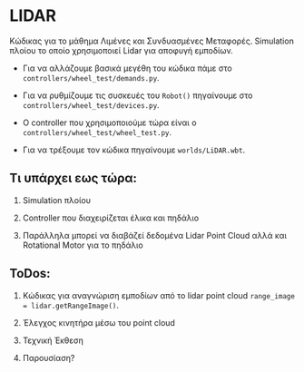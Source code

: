 # LIDAR

Κώδικας για το μάθημα Λιμένες και Συνδυασμένες Μεταφορές. Simulation πλοίου το οποίο χρησιμοποιεί Lidar για αποφυγή εμποδίων.

 * Για να αλλάζουμε βασικά μεγέθη του κώδικα πάμε στο ```controllers/wheel_test/demands.py```.

 * Για να ρυθμίζουμε τις συσκευές του ```Robot()``` πηγαίνουμε στο ```controllers/wheel_test/devices.py```.

 * Ο controller που χρησιμοποιούμε τώρα είναι ο ```controllers/wheel_test/wheel_test.py```.

 * Για να τρέξουμε τον κώδικα πηγαίνουμε ```worlds/LiDAR.wbt```.


## Τι υπάρχει εως τώρα:
 
 1. Simulation πλοίου

 2. Controller που διαχειρίζεται έλικα και πηδάλιο
 
 3. Παράλληλα μπορεί να διαβάζεί δεδομένα Lidar Point Cloud αλλά και Rotational Motor για το πηδάλιο


## ToDos: 

 1. Κώδικας για αναγνώριση εμποδίων από το lidar point cloud ```range_image = lidar.getRangeImage()```.

 2. Έλεγχος κινητήρα μέσω του point cloud

 3. Τεχνική Έκθεση

 4. Παρουσίαση?